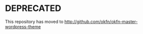 DEPRECATED
==========

This repository has moved to http://github.com/okfn/okfn-master-wordpress-theme
